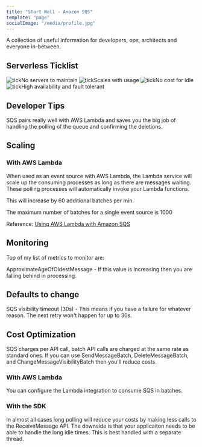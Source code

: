```yaml
---
title: "Start Well - Amazon SQS"
template: "page"
socialImage: "/media/profile.jpg"
---
```


A collection of useful information for developers, ops, architects and everyone in-between.

## Serverless Ticklist

![tick](/media/icons8-tick-box-48.png)No servers to maintain
![tick](/media/icons8-tick-box-48.png)Scales with usage
![tick](/media/icons8-tick-box-48.png)No cost for idle
![tick](/media/icons8-tick-box-48.png)High availability and fault tolerant

## Developer Tips

SQS pairs really well with AWS Lambda and saves you the big job of handling the polling of the queue and confirming the 
deletions.

## Scaling

### With AWS Lambda

When used as an event source with AWS Lambda, the Lambda service will scale up the consuming processes as long as there
are messages waiting. These polling processes will automatically invoke your Lambda functions.

This will increase by 60 additional batches per min.

The maximum number of batches for a single event source is 1000

Reference: [Using AWS Lambda with Amazon SQS](https://docs.aws.amazon.com/lambda/latest/dg/with-sqs.html)

## Monitoring

Top of my list of metrics to monitor are:

ApproximateAgeOfOldestMessage - If this value is increasing then you are falling behind in processing.

## Defaults to change

SQS visibility timeout (30s) - This means if you have a failure for whatever reason. The next retry won't happen for up
to 30s.

## Cost Optimization

SQS charges per API call, batch API calls are charged at the same rate as standard ones. If you can use 
SendMessageBatch, DeleteMessageBatch, and ChangeMessageVisibilityBatch then you'll reduce costs.

### With AWS Lambda

You can configure the Lambda integration to consume SQS in batches.

### With the SDK

In almost all cases long polling will reduce your costs by making less calls to the ReceiveMessage API. The downside is 
that your applicaiton needs to be able to handle the long idle times. This is best handled with a separate thread.
